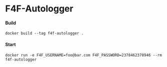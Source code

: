 # F4F-Autologger

#### Build
```
docker build --tag f4f-autologger .
```

#### Start

```
docker run -e F4F_USERNAME=foo@bar.com F4F_PASSWORD=2378462378946 --rm f4f-autologger
```